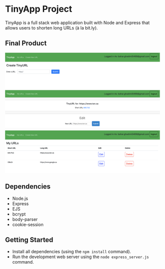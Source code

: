 # TinyApp Project

TinyApp is a full stack web application built with Node and Express that allows users to shorten long URLs (à la bit.ly).

## Final Product

!["screenshot of making new short url"](https://github.com/Baharghadimii/tinyapp/blob/master/docs/new_url.png?raw=true)
!["screenshot of edit url page"](https://github.com/Baharghadimii/tinyapp/blob/master/docs/url_edit.png?raw=true)
!["screenshot of urls list page"](https://github.com/Baharghadimii/tinyapp/blob/master/docs/urls_list.png?raw=true)

## Dependencies

- Node.js
- Express
- EJS
- bcrypt
- body-parser
- cookie-session

## Getting Started

- Install all dependencies (using the `npm install` command).
- Run the development web server using the `node express_server.js` command.
